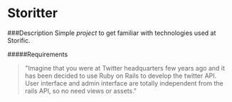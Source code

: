 Storitter
=========

###Description
Simple _project_ to get familiar with technologies used at Storific.

#####Requirements
>"Imagine that you were at Twitter headquarters few years ago and it has been decided to use Ruby on Rails to develop the twitter API.
>User interface and admin interface are totally independent from the rails API, so no need views or assets."

